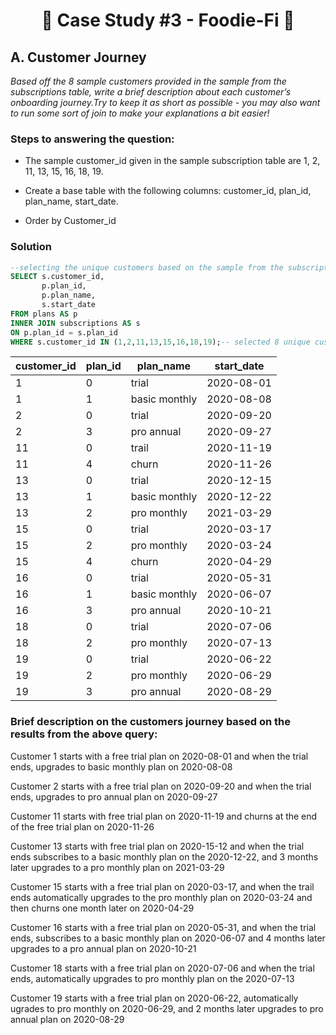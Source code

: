# <p align="center" style="margin-top: 0px;"> 🥑 Case Study #3 - Foodie-Fi 🥑

## A. Customer Journey

*Based off the 8 sample customers provided in the sample from the subscriptions table, write a brief
description about each customer’s onboarding journey.Try to keep it as short as possible - you may also
want to run some sort of join to make your explanations a bit easier!*

### Steps to answering the question:

- The sample customer_id given in the sample subscription table are 1, 2, 11, 13, 15, 16, 18, 19. 

- Create a base table with the following columns: customer_id, plan_id, plan_name, start_date.

- Order by Customer_id
	
### Solution

```sql
--selecting the unique customers based on the sample from the subscriptions table
SELECT s.customer_id,
	   p.plan_id, 
	   p.plan_name, 
	   s.start_date
FROM plans AS p
INNER JOIN subscriptions AS s
ON p.plan_id = s.plan_id
WHERE s.customer_id IN (1,2,11,13,15,16,18,19);-- selected 8 unique customers;
```
	
customer_id | plan_id | plan_name | start_date
--| -- | -- | --
1 | 0 | trial | 2020-08-01
1 | 1 | basic monthly | 2020-08-08
2 | 0 | trial | 2020-09-20
2 | 3 | pro annual | 2020-09-27
11 | 0 | trail | 2020-11-19
11 | 4 | churn | 2020-11-26
13 | 0 | trial | 2020-12-15
13 | 1 | basic monthly | 2020-12-22
13 | 2 | pro monthly | 2021-03-29
15 | 0 | trial | 2020-03-17
15 | 2 | pro monthly | 2020-03-24
15 | 4 | churn | 2020-04-29
16 | 0 | trial | 2020-05-31
16 | 1 | basic monthly | 2020-06-07
16 | 3 | pro annual | 2020-10-21
18 | 0 | trial | 2020-07-06
18 | 2 | pro monthly | 2020-07-13
19 | 0 | trial | 2020-06-22
19 | 2 | pro monthly | 2020-06-29
19 | 3 | pro annual | 2020-08-29
	
### Brief description on the customers journey based on the results from the above query:

Customer 1 starts with a free trial plan on 2020-08-01 and when the trial ends, upgrades to basic monthly plan on 2020-08-08

Customer 2 starts with a free trial plan on 2020-09-20 and when the trial ends, upgrades to pro annual plan on 2020-09-27

Customer 11 starts with free trial plan on 2020-11-19 and churns at the end of the free trial plan on 2020-11-26

Customer 13 starts with free trial plan on 2020-15-12 and when the trial ends subscribes to a basic monthly plan on the
2020-12-22, and 3 months later upgrades to a pro monthly plan on 2021-03-29

Customer 15 starts with a free trial plan on 2020-03-17, and when the trail ends automatically upgrades to the pro monthly plan on
2020-03-24 and then churns one month later on 2020-04-29

Customer 16 starts with a free trial plan on 2020-05-31, and when the trial ends, subscribes to a basic monthly plan on 2020-06-07 
and 4 months later upgrades to a pro annual plan on 2020-10-21

Customer 18 starts with a free trial plan on 2020-07-06 and when the trial ends, automatically upgrades to pro monthly plan on
the 2020-07-13

Customer 19 starts with a free trial plan on 2020-06-22, automatically ugrades to pro monthly on 2020-06-29, and 2 months later
upgrades to pro annual plan on 2020-08-29


